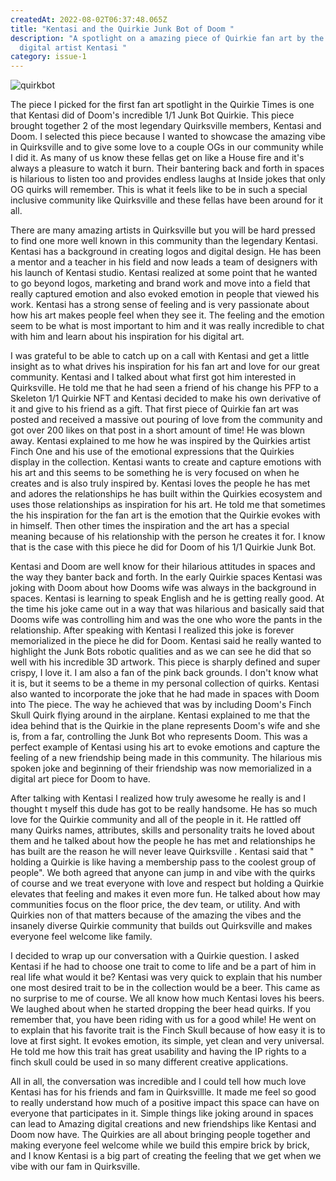 ```yaml
---
createdAt: 2022-08-02T06:37:48.065Z
title: "Kentasi and the Quirkie Junk Bot of Doom "
description: "A spotlight on a amazing piece of Quirkie fan art by the legendary
  digital artist Kentasi "
category: issue-1
---
```

<img src="/img/w1000-v22120asam06rwkc.png" alt="quirkbot" title="" class="image_wrapped"/>

The piece I picked for the first fan art spotlight in the Quirkie Times is one that Kentasi did of Doom's incredible 1/1 Junk Bot Quirkie. This piece brought together 2 of the most legendary Quirksville members, Kentasi and Doom. I selected this piece because I wanted to showcase the amazing vibe in Quirksville and to give some love to a couple OGs in our community while I did it. As many of us know these fellas get on like a House fire and it's always a pleasure to watch it burn. Their bantering back and forth in spaces is hilarious to listen too and provides endless laughs at Inside jokes that only OG quirks will remember. This is what it feels like to be in such a special inclusive community like Quirksville and these fellas have been around for it all. 

There are many amazing artists in Quirksville but you will be hard pressed to find one more well known in this community than the legendary Kentasi. Kentasi has a background in creating logos and digital design. He has been a mentor and a teacher in his field and now leads a team of designers with his launch of Kentasi studio. Kentasi realized at some point that he wanted to go beyond logos, marketing and brand work and move into a field that really captured emotion and also evoked emotion in people that viewed his work. Kentasi has a strong sense of feeling and is very passionate about how his art makes people feel when they see it. The feeling and the emotion seem to be what is most important to him and it was really incredible to chat with him and learn about his inspiration for his digital art.

 I was grateful to be able to catch up on a call with Kentasi and get a little insight as to what drives his inspiration for his fan art and love for our great community. Kentasi and I talked about what first got him interested in Quirksville. He told me that he had seen a friend of his change his PFP to a Skeleton 1/1 Quirkie NFT and Kentasi decided to make his own derivative of it and give to his friend as a gift. That first piece of Quirkie fan art was posted and received a massive out pouring of love from the community and got over 200 likes on that post in a short amount of time! He was blown away. Kentasi explained to me how he was inspired by the Quirkies artist Finch One and his use of the emotional expressions that the Quirkies display in the collection. Kentasi wants to create and capture emotions with his art and this seems to be something he is very focused on when he creates and is also truly inspired by. Kentasi loves the people he has met and adores the relationships he has built within the Quirkies ecosystem and uses those relationships as inspiration for his art. He told me that sometimes the his inspiration for the fan art is the emotion that the Quirkie evokes with in himself. Then other times the inspiration and the art has a special meaning because of his relationship with the person he creates it for. I know that is the case with this piece he did for Doom of his 1/1 Quirkie Junk Bot.  

 Kentasi and Doom are well know for their hilarious attitudes in spaces and the way they banter back and forth. In the early Quirkie spaces Kentasi was joking with Doom about how Dooms wife was always in the background in spaces. Kentasi is learning to speak English and he is getting really good. At the time his joke came out in a way that was hilarious and basically said that Dooms wife was controlling him and was the one who wore the pants in the relationship. After speaking with Kentasi I realized this joke is forever memorialized in the piece he did for Doom. Kentasi said he really wanted to highlight the Junk Bots robotic qualities and as we can see he did that so well with his incredible 3D artwork. This piece is sharply defined and super crispy, I love it. I am also a fan of the pink back grounds. I don't know what it is, but it seems to be a theme in my personal collection of quirks. Kentasi also wanted to incorporate the joke that he had made in spaces with Doom into The piece. The way he achieved that was by including Doom's Finch Skull Quirk flying around in the airplane. Kentasi explained to me that the idea behind that is the Quirkie in the plane represents Doom's wife and she is, from a far, controlling the Junk Bot who represents Doom. This was a perfect example of Kentasi using his art to evoke emotions and capture the feeling of a new friendship being made in this community. The hilarious mis spoken joke and beginning of their friendship was now memorialized in a digital art piece for Doom to have.

After talking with Kentasi I realized how truly awesome he really is and I thought t myself this dude has got to be really handsome. He has so much love for the Quirkie community and all of the people in it. He rattled off many Quirks names, attributes, skills and personality traits he loved about them and he talked about how the people he has met and relationships he has built are the reason he will never leave Quirksville . Kentasi said that " holding a Quirkie is like having a membership pass to the coolest group of people". We both agreed that anyone can jump in and vibe with the quirks of course and we treat everyone with love and respect but holding a Quirkie elevates that feeling and makes it even more fun.  He talked about how may communities focus on the floor price, the dev team, or utility. And with Quirkies non of that matters because of the amazing the vibes and the insanely diverse Quirkie community that builds out Quirksville and makes everyone feel welcome like family.

I decided to wrap up our conversation with a Quirkie question. I asked Kentasi if he had to choose one trait to come to life and be a part of him in real life what would it be? Kentasi was very quick to explain that his number one most desired trait to be in the collection would be a beer. This came as no surprise to me of course. We all know how much Kentasi loves his beers. We laughed about when he started dropping the beer head quirks. If you remember that, you have been riding with us for a good while! He went on to explain that his favorite trait is the Finch Skull because of how easy it is to love at first sight. It evokes emotion, its simple, yet clean and very universal. He told me how this trait has great usability and having the IP rights to a finch skull could be used in so many different creative applications. 

All in all, the conversation was incredible and I could tell how much love Kentasi has for his friends and fam in Quirksvillle. It made me feel so good to really understand how much of a positive impact this space can have on everyone that participates in it. Simple things like joking around in spaces can lead to Amazing digital creations and new friendships like Kentasi and Doom now have. The Quirkies are all about bringing people together and making everyone feel welcome while we build this empire brick by brick, and I know Kentasi is a big part of creating the feeling that we get when we vibe with our fam in Quirksville.